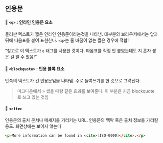 ## 인용문

#### 🎇 `<q>` : 인라인 인용문 요소

둘러싼 텍스트가 짧은 인라인 인용문이라는것을 나타냄. 대부분의 브라우저에서는 앞과 뒤에 따옴표를 붙여 표현한다. `<q>`는 줄 바꿈이 없는 짧은 경우에 적합!

<q>참고로 이 텍스트가 `q` 태그를 사용한 것이다. 따옴표를 직접 안 붙였는데도 지 혼자 붙은 걸 알 수 있음!</q>

#### 🎇 `<blockquote>` : 인용 블록 요소

안쪽의 텍스트가 긴 인용문임을 나타냄. 주로 들여쓰기를 한 것으로 그려진다.

<blockquote>마크다운에서 > 썼을 때랑 같은 효과를 보여준다. 이 부분은 지금 blockquote 로 쓰고 있는 것임</blockquote>

#### 🎇 `<cite>`

인용문의 출처 문서나 메세지를 가리키는 URL. 인용문의 맥락 혹은 출처 정보를 가리킬 용도. 화면상에는 보이지 않는다

```html
<p>More information can be found in <cite>[ISO-0000]</cite>.</p>
```
